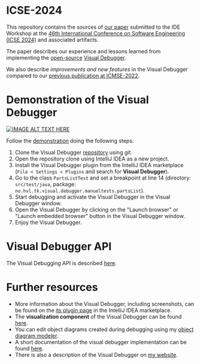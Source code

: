 # ICSE-2024

This repository contains the sources of [our paper](./paper.pdf) submitted to the IDE Workshop at the [46th International Conference on Software Engineering (ICSE 2024)](https://conf.researchr.org/home/icse-2024) and associated artifacts.

The paper describes our experience and lessons learned from implementing the [open-source](https://github.com/timKraeuter/VisualDebugger) [Visual Debugger](https://plugins.jetbrains.com/plugin/16851-visual-debugger).

We also describe _improvements and new features_ in the Visual Debugger compared to our [previous publication at ICMSE-2022](https://doi.org/10.1109/ICSME55016.2022.00066).

# Demonstration of the Visual Debugger
[![IMAGE ALT TEXT HERE](https://img.youtube.com/vi/lU_OgotweRk/0.jpg)](https://www.youtube.com/watch?v=LsAMTnLxWJw)

Follow the [demonstration](https://www.youtube.com/watch?v=lU_OgotweRk) doing the following steps:
1. Clone the Visual Debugger [repository](https://github.com/timKraeuter/VisualDebugger) using git.
2. Open the repository clone using IntelliJ IDEA as a new project.
3. Install the Visual Debugger plugin from the IntelliJ IDEA marketplace (```File < Settings < Plugins``` and search for **Visual Debugger**).
4. Go to the class ```PartsListTest``` and set a breakpoint at line 14 (directory: ```src/test/java```, package: ```no.hvl.tk.visual.debugger.manueltests.partsList```).
5. Start debugging and activate the Visual Debugger in the Visual Debugger window.
6. Open the Visual Debugger by clicking on the "Launch browser" or "Launch embedded browser" button in the Visual Debugger window.
7. Enjoy the Visual Debugger.

# Visual Debugger API
The Visual Debugging API is described [here](https://github.com/timKraeuter/VisualDebugger/tree/master/documentation#visual-debugging-api).

# Further resources
- More information about the Visual Debugger, including screenshots, can be found on the [its plugin page](https://plugins.jetbrains.com/plugin/16851-visual-debugger) in the IntelliJ IDEA marketplace.
- The **visualization component** of the Visual Debugger can be found [here](https://github.com/timKraeuter/object-diagram-js).
- You can edit object diagrams created during debugging using my [object diagram modeler](https://timkraeuter.com/object-diagram-js/).
- A short documentation of the visual debugger implementation can be found [here](https://github.com/timKraeuter/VisualDebugger/blob/master/documentation/README.md).
- There is also a description of the Visual Debugger on [my website](https://timkraeuter.com//visual-debugger/).
